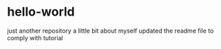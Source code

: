 # hello-world
just another repository
a little bit about myself
updated the readme file to comply with tutorial
